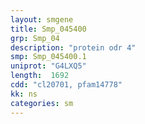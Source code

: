 ```yaml
---
layout: smgene
title: Smp_045400
grp: Smp_04
description: "protein odr 4"
smp: Smp_045400.1
uniprot: "G4LXQ5"
length:  1692
cdd: "cl20701, pfam14778"
kk: ns
categories: sm
---
```

